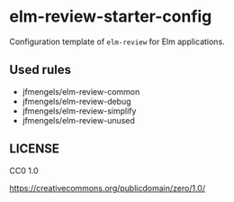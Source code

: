 # elm-review-starter-config

Configuration template of `elm-review` for Elm applications.


## Used rules

* jfmengels/elm-review-common
* jfmengels/elm-review-debug
* jfmengels/elm-review-simplify
* jfmengels/elm-review-unused


## LICENSE

CC0 1.0

https://creativecommons.org/publicdomain/zero/1.0/